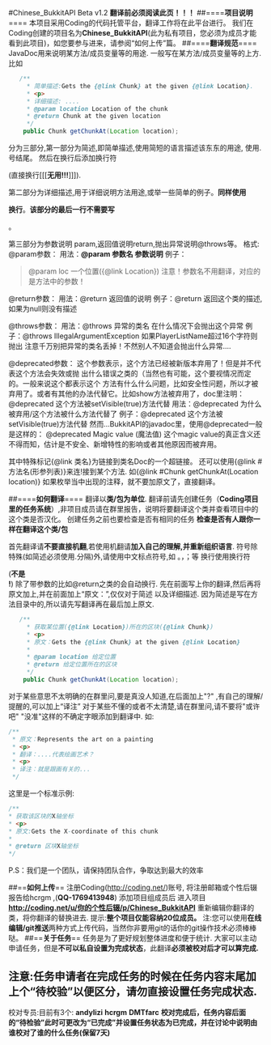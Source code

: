 #Chinese_BukkitAPI Beta v1.2
__翻译前必须阅读此页！！！__
##====****项目说明****====
本项目采用Coding的代码托管平台，翻译工作将在此平台进行。
我们在Coding创建的项目名为**Chinese_BukkitAPI**(此为私有项目，您必须为成员才能看到此项目)，如您要参与进来，请参阅“如何上传”篇。
##====****翻译规范****====
JavaDoc用来说明某方法/成员变量等的用途.
一般写在某方法/成员变量等的上方.
比如
```java
   /**
     * 简单描述:Gets the {@link Chunk} at the given {@link Location}. 
     * <p>
     * 详细描述: .... 
     * @param location Location of the chunk
     * @return Chunk at the given location
     */
    public Chunk getChunkAt(Location location);
```
分为三部分,第一部分为简述,即简单描述,使用简短的语言描述该东东的用途,
使用.号结尾。 然后在换行后添加换行符<p>(直接换行[[[**无用!!!**]]]).

第二部分为详细描述,用于详细说明方法用途,或举一些简单的例子。**同样使用<p>
换行**。**该部分的最后一行不需要写<p>**。

第三部分为参数说明 param,返回值说明return,抛出异常说明@throws等。
格式:
@param参数：
用法：**@param 参数名 参数说明**
例子：
> @param loc 一个位置({@link Location})
注意！参数名不用翻译，对应的是方法中的参数！

@return参数：
用法：@return 返回值的说明
例子：@return 返回这个类的描述,如果为null则没有描述

@throws参数：
用法：@throws 异常的类名 在什么情况下会抛出这个异常
例子：@throws IllegalArgumentException 如果PlayerListName超过16个字符则抛出
注意千万别把异常的类名丢掉！不然别人不知道会抛出什么异常....

@deprecated参数：
这个参数表示，这个方法已经被新版本弃用了！但是并不代表这个方法会失效或抛
出什么错误之类的（当然也有可能，这个要视情况而定的。一般来说这个都表示这个
方法有什么什么问题，比如安全性问题，所以才被弃用了。或者有其他的办法代替它。比如show方法被弃用了，doc里注明：
@deprecated 这个方法被setVisible(true)方法代替
用法：@deprecated 为什么被弃用/这个方法被什么方法代替了
例子：@deprecated 这个方法被setVisible(true)方法代替
然而...BukkitAPI的javadoc里，使用@deprecated一般是这样的：
@deprecated Magic value (魔法值)
这个magic value的真正含义还不得而知，估计是不安全、新增特性的影响或者其他原因而被弃用。

其中特殊标记{@link 类名}为链接到类名Doc的一个超链接。
还可以使用{@link #方法名(形参列表)}来连!接到某个方法.
如{@link #Chunk getChunkAt(Location location)}
如果枚举当中出现的注释，就不要加原文了，直接翻译。

##====****如何翻译****====
翻译以**类/包为单位**.
翻译前请先创建任务（**Coding项目里的任务系统**）,非项目成员请在群里报告，说明将要翻译这个类并查看项目中的这个类是否汉化。
创建任务之前也要检查是否有相同的任务
**检查是否有人跟你一样在翻译这个类/包**

首先翻译请**不要直接机翻**,若使用机翻请**加入自己的理解,并重新组织语言**.
符号除特殊(如简述必须使用.分隔)外,请使用中文标点符号,如 。，；等
换行使用换行符<p> (**不是<br>!**) 除了带参数的比如@return之类的会自动换行.
先在前面写上你的翻译,然后再将原文加上,并在前面加上“原文：”,仅仅对于简述
以及详细描述.
因为简述是写在方法目录中的,所以请先写翻译再在最后加上原文.
```java
   /**
     * 获取某位置({@link Location})所在的区块({@link Chunk})
     * <p>
     * 原文：Gets the {@link Chunk} at the given {@link Location}
     *
     * @param location 给定位置
     * @return 给定位置所在的区块
     */
    public Chunk getChunkAt(Location location);
```
	
对于某些意思不太明确的在群里问,要是真没人知道,在后面加上"?" ,有自己的理解/提醒的,可以加上“译注”
对于某些不懂的或者不太清楚,请在群里问,请不要将"或许吧" "没准"这样的不确定字眼添加到翻译中.
如:
```java
/**
 * 原文：Represents the art on a painting
 * <p>
 * 翻译：....代表绘画艺术？
 * <p>
 * 译注：就是跟画有关的...
 */ 
```
这里是一个标准示例:
```java
/**
* 获取该区块的X轴坐标
* <p>
* 原文:Gets the X-coordinate of this chunk
*
* @return 区块X轴坐标
*/
```
P.S：我们是一个团队，请保持团队合作，争取达到最大的效率 
 
 
##==**如何上传**==
注册Coding(<http://coding.net/>)账号, 将注册邮箱或个性后辍报告给hcrgm ,(**QQ-1769413948**) 添加项目组成员后
进入项目 **<http://coding.net/u/你的个性后辍/p/Chinese_BukkitAPI>** 重新编辑你翻译的类，将你翻译的替换进去.
提示:**整个项目仅能容纳20位成员。**
注:您可以使用**在线编辑/git推送**两种方式上传代码，当然你非要用git的话你的git操作技术必须棒棒哒。
##==**关于任务**==
任务是为了更好规划整体进度和便于统计.
大家可以主动申请任务，但是**不可以私自设置为完成状态**，此翻译**必须被校对后才可以算完成.**
## 注意:任务申请者在完成任务的时候在任务内容末尾加上个“待校验”以便区分，**请勿直接设置任务完成状态.**
校对专员:目前有3个:
 **andylizi** 
 **hcrgm** 
 **DMTfarc** 
**校对完成后，任务内容后面的“待检验”此时可更改为“已完成”并设置任务状态为已完成，并在讨论中说明由谁校对了谁的什么任务(保留7天)**